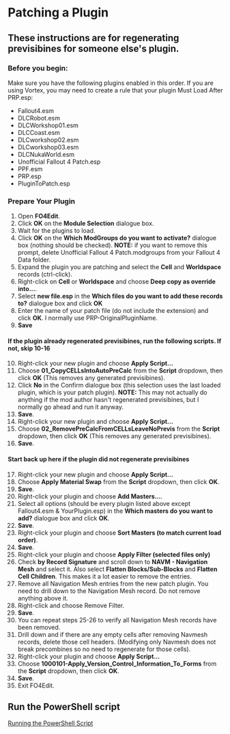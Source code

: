 # Patching a Plugin

## These instructions are for regenerating previsibines for someone else's plugin. 

### Before you begin:

Make sure you have the following plugins enabled in this order. If you are using Vortex, you may need to create a rule that your plugin Must Load After PRP.esp:<br>
- Fallout4.esm
- DLCRobot.esm
- DLCWorkshop01.esm
- DLCCoast.esm
- DLCworkshop02.esm
- DLCworkshop03.esm
- DLCNukaWorld.esm
- Unofficial Fallout 4 Patch.esp
- PPF.esm
- PRP.esp
- PluginToPatch.esp

### Prepare Your Plugin

1) Open <b>FO4Edit</b>.
2) Click <b>OK</b> on the <b>Module Selection</b> dialogue box.
3) Wait for the plugins to load. 
4) Click <b>OK</b> on the <b>Which ModGroups do you want to activate?</b> dialogue box (nothing should be checked). <b>NOTE:</b> if you want to remove this prompt, delete Unofficial Fallout 4 Patch.modgroups from your Fallout 4 Data folder.
5) Expand the plugin you are patching and select the <b>Cell</b> and <b>Worldspace</b> records (ctrl-click).
6) Right-click on <b>Cell</b> or <b>Worldspace</b> and choose <b>Deep copy as override into...</b>.
7) Select <b>new file.esp</b> in the <b>Which files do you want to add these records to?</b> dialogue box and click <b>OK</b>
8) Enter the name of your patch file (do not include the extension) and click <b>OK</b>. I normally use PRP-OriginalPluginName.
9) <b>Save</b>

#### If the plugin already regenerated previsibines, run the following scripts. If not, skip 10-16

10) Right-click your new plugin and choose <b>Apply Script...</b>
11) Choose <b>01_CopyCELLsIntoAutoPreCalc</b> from the <b>Script</b> dropdown, then click <b>OK</b> (This removes any generated previsibines).
12) Click <b>No</b> in the Confirm dialogue box (this selection uses the last loaded plugin, which is your patch plugin). <b>NOTE:</b> This may not actually do anything if the mod author hasn't regenerated previsibines, but I normally go ahead and run it anyway.
13) <b>Save</b>.
14) Right-click your new plugin and choose <b>Apply Script...</b>
15) Choose <b>02_RemovePreCalcFromCELLsLeaveNoPrevis</b> from the <b>Script</b> dropdown, then click <b>OK</b> (This removes any generated previsibines). 
16) <b>Save</b>.

#### Start back up here if the plugin did not regenerate previsibines

17) Right-click your new plugin and choose <b>Apply Script...</b>
18) Choose <b>Apply Material Swap</b> from the <b>Script</b> dropdown, then click <b>OK</b>.
19) <b>Save</b>.  
20) Right-click your plugin and choose <b>Add Masters...</b>.
21) Select all options (should be every plugin listed above except Fallout4.esm & YourPlugin.esp) in the <b>Which masters do you want to add?</b> dialogue box and click <b>OK</b>.
22) <b>Save</b>.
23) Right-click your plugin and choose <b>Sort Masters (to match current load order)</b>.
24) <b>Save</b>.
25) Right-click your plugin and choose <b>Apply Filter (selected files only)</b>
26) Check <b>by Record Signature</b> and scroll down to <b>NAVM - Navigation Mesh</b> and select it. Also select <b>Flatten Blocks/Sub-Blocks</b> and <b>Flatten Cell Children</b>. This makes it a lot easier to remove the entries.
27) Remove all Navigation Mesh entries from the new patch plugin. You need to drill down to the Navigation Mesh record. Do not remove anything above it.
28) Right-click and choose Remove Filter.
29) <b>Save</b>.
30) You can repeat steps 25-26 to verify all Navigation Mesh records have been removed.
31) Drill down and if there are any empty cells after removing Navmesh records, delete those cell headers. (Modifying only Navmesh does not break precombines so no need to regenerate for those cells).
32) Right-click your plugin and choose <b>Apply Script...</b>
33) Choose <b>1000101-Apply_Version_Control_Information_To_Forms</b> from the <b>Script</b> dropdown, then click <b>OK</b>.
34) <b>Save</b>.
35) Exit FO4Edit.

## Run the PowerShell script

[Running the PowerShell Script](https://github.com/Aurelianis/PRPPatchingScript/blob/main/MANUAL-RunningTheScript.md)
